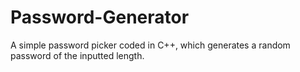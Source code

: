 # Password-Generator
A simple password picker coded in C++, which generates a random password of the inputted length.
